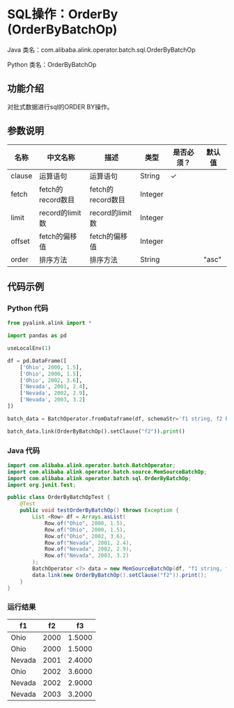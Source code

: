 # SQL操作：OrderBy (OrderByBatchOp)
Java 类名：com.alibaba.alink.operator.batch.sql.OrderByBatchOp

Python 类名：OrderByBatchOp


## 功能介绍
对批式数据进行sql的ORDER BY操作。

## 参数说明

| 名称 | 中文名称 | 描述 | 类型 | 是否必须？ | 默认值 |
| --- | --- | --- | --- | --- | --- |
| clause | 运算语句 | 运算语句 | String | ✓ |  |
| fetch | fetch的record数目 | fetch的record数目 | Integer |  |  |
| limit | record的limit数 | record的limit数 | Integer |  |  |
| offset | fetch的偏移值 | fetch的偏移值 | Integer |  |  |
| order | 排序方法 | 排序方法 | String |  | "asc" |



## 代码示例
### Python 代码
```python
from pyalink.alink import *

import pandas as pd

useLocalEnv(1)

df = pd.DataFrame([
    ['Ohio', 2000, 1.5],
    ['Ohio', 2000, 1.5],
    ['Ohio', 2002, 3.6],
    ['Nevada', 2001, 2.4],
    ['Nevada', 2002, 2.9],
    ['Nevada', 2003, 3.2]
])

batch_data = BatchOperator.fromDataframe(df, schemaStr='f1 string, f2 bigint, f3 double')

batch_data.link(OrderByBatchOp().setClause("f2")).print()
```

### Java 代码
```java
import com.alibaba.alink.operator.batch.BatchOperator;
import com.alibaba.alink.operator.batch.source.MemSourceBatchOp;
import com.alibaba.alink.operator.batch.sql.OrderByBatchOp;
import org.junit.Test;

public class OrderByBatchOpTest {
	@Test
    public void testOrderByBatchOp() throws Exception {
        List <Row> df = Arrays.asList(
    	    Row.of("Ohio", 2000, 1.5),
    		Row.of("Ohio", 2000, 1.5),
    		Row.of("Ohio", 2002, 3.6),
    		Row.of("Nevada", 2001, 2.4),
    		Row.of("Nevada", 2002, 2.9),
    		Row.of("Nevada", 2003, 3.2)
    	);
    	BatchOperator <?> data = new MemSourceBatchOp(df, "f1 string, f2 int, f3 double");
    	data.link(new OrderByBatchOp().setClause("f2")).print();
	}
}
```

### 运行结果

f1|f2|f3
---|---|---
Ohio|2000|1.5000
Ohio|2000|1.5000
Nevada|2001|2.4000
Ohio|2002|3.6000
Nevada|2002|2.9000
Nevada|2003|3.2000
